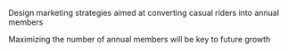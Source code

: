 Design marketing strategies aimed at converting casual riders into annual members
 
 Maximizing the number of annual members will be key to future growth
